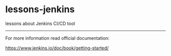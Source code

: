 # lessons-jenkins
lessons about Jenkins CI/CD tool

---
For more information read official documentation:

https://www.jenkins.io/doc/book/getting-started/
